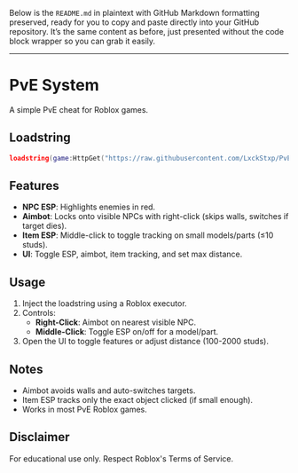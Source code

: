 Below is the `README.md` in plaintext with GitHub Markdown formatting preserved, ready for you to copy and paste directly into your GitHub repository. It’s the same content as before, just presented without the code block wrapper so you can grab it easily.

---

# PvE System

A simple PvE cheat for Roblox games.

## Loadstring

```lua
loadstring(game:HttpGet("https://raw.githubusercontent.com/LxckStxp/PvE-Modules/main/PVESystem/main.lua"))()
```

## Features

- **NPC ESP**: Highlights enemies in red.
- **Aimbot**: Locks onto visible NPCs with right-click (skips walls, switches if target dies).
- **Item ESP**: Middle-click to toggle tracking on small models/parts (≤10 studs).
- **UI**: Toggle ESP, aimbot, item tracking, and set max distance.

## Usage

1. Inject the loadstring using a Roblox executor.
2. Controls:
   - **Right-Click**: Aimbot on nearest visible NPC.
   - **Middle-Click**: Toggle ESP on/off for a model/part.
3. Open the UI to toggle features or adjust distance (100-2000 studs).

## Notes

- Aimbot avoids walls and auto-switches targets.
- Item ESP tracks only the exact object clicked (if small enough).
- Works in most PvE Roblox games.

## Disclaimer

For educational use only. Respect Roblox's Terms of Service.
